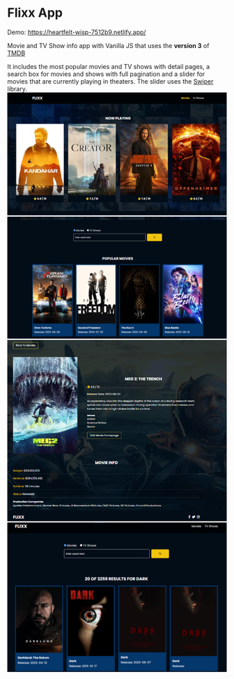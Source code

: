 # Flixx App

Demo: https://heartfelt-wisp-7512b9.netlify.app/

Movie and TV Show info app with Vanilla JS that uses the <b>version 3</b> of <a href="https://developers.themoviedb.org/3">TMDB</a>


It includes the most popular movies and TV shows with detail pages, a search box for movies and shows with full pagination and a slider for movies that are currently playing in theaters. The slider uses the <a href="https://swiperjs.com/">Swiper</a> library.
![Alt text](image.png)
![Alt text](image-1.png)
![Alt text](image-2.png)
![Alt text](image-3.png)